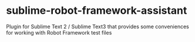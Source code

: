 sublime-robot-framework-assistant
=================================

Plugin for Sublime Text 2 / Sublime Text3 that provides some conveniences for working with Robot Framework test files

